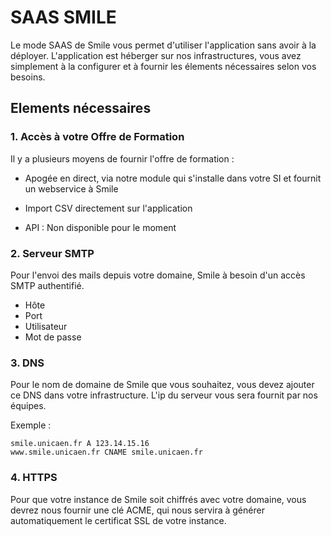 # SAAS SMILE

Le mode SAAS de Smile vous permet d'utiliser l'application sans avoir à la déployer.
 L'application est héberger sur nos infrastructures, vous avez simplement à la configurer et à fournir les élements nécessaires selon vos besoins.

## Elements nécessaires 

### 1. Accès à votre Offre de Formation

Il y a plusieurs moyens de fournir l'offre de formation :

- Apogée en direct, via notre module qui s'installe dans votre SI et fournit un webservice à Smile

- Import CSV directement sur l'application

- API : Non disponible pour le moment

### 2. Serveur SMTP

Pour l'envoi des mails depuis votre domaine, Smile à besoin d'un accès SMTP authentifié.

- Hôte
- Port
- Utilisateur
- Mot de passe

### 3. DNS

Pour le nom de domaine de Smile que vous souhaitez, vous devez ajouter ce DNS dans votre infrastructure.
L'ip du serveur vous sera fournit par nos équipes.

Exemple : 
```
smile.unicaen.fr A 123.14.15.16
www.smile.unicaen.fr CNAME smile.unicaen.fr
```

### 4. HTTPS

Pour que votre instance de Smile soit
chiffrés avec votre domaine, vous devrez nous fournir 
une clé ACME, qui nous servira à générer automatiquement le certificat SSL de votre instance.